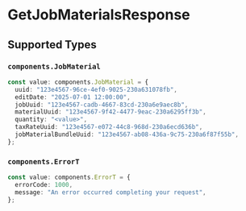 # GetJobMaterialsResponse


## Supported Types

### `components.JobMaterial`

```typescript
const value: components.JobMaterial = {
  uuid: "123e4567-96ce-4ef0-9025-230a631078fb",
  editDate: "2025-07-01 12:00:00",
  jobUuid: "123e4567-cadb-4667-83cd-230a6e9aec8b",
  materialUuid: "123e4567-9f42-4477-9eac-230a6295ff3b",
  quantity: "<value>",
  taxRateUuid: "123e4567-e072-44c8-968d-230a6ecd636b",
  jobMaterialBundleUuid: "123e4567-ab08-436a-9c75-230a6f87f55b",
};
```

### `components.ErrorT`

```typescript
const value: components.ErrorT = {
  errorCode: 1000,
  message: "An error occurred completing your request",
};
```

